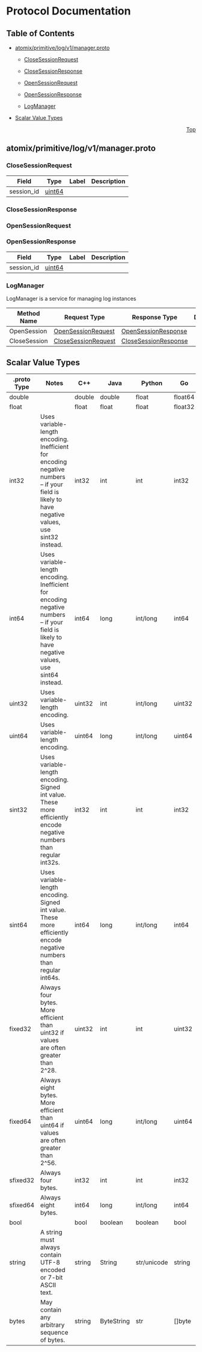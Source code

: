 # Protocol Documentation
<a name="top"></a>

## Table of Contents

- [atomix/primitive/log/v1/manager.proto](#atomix/primitive/log/v1/manager.proto)
    - [CloseSessionRequest](#atomix.primitive.log.v1.CloseSessionRequest)
    - [CloseSessionResponse](#atomix.primitive.log.v1.CloseSessionResponse)
    - [OpenSessionRequest](#atomix.primitive.log.v1.OpenSessionRequest)
    - [OpenSessionResponse](#atomix.primitive.log.v1.OpenSessionResponse)
  
    - [LogManager](#atomix.primitive.log.v1.LogManager)
  
- [Scalar Value Types](#scalar-value-types)



<a name="atomix/primitive/log/v1/manager.proto"></a>
<p align="right"><a href="#top">Top</a></p>

## atomix/primitive/log/v1/manager.proto



<a name="atomix.primitive.log.v1.CloseSessionRequest"></a>

### CloseSessionRequest



| Field | Type | Label | Description |
| ----- | ---- | ----- | ----------- |
| session_id | [uint64](#uint64) |  |  |






<a name="atomix.primitive.log.v1.CloseSessionResponse"></a>

### CloseSessionResponse







<a name="atomix.primitive.log.v1.OpenSessionRequest"></a>

### OpenSessionRequest







<a name="atomix.primitive.log.v1.OpenSessionResponse"></a>

### OpenSessionResponse



| Field | Type | Label | Description |
| ----- | ---- | ----- | ----------- |
| session_id | [uint64](#uint64) |  |  |





 

 

 


<a name="atomix.primitive.log.v1.LogManager"></a>

### LogManager
LogManager is a service for managing log instances

| Method Name | Request Type | Response Type | Description |
| ----------- | ------------ | ------------- | ------------|
| OpenSession | [OpenSessionRequest](#atomix.primitive.log.v1.OpenSessionRequest) | [OpenSessionResponse](#atomix.primitive.log.v1.OpenSessionResponse) |  |
| CloseSession | [CloseSessionRequest](#atomix.primitive.log.v1.CloseSessionRequest) | [CloseSessionResponse](#atomix.primitive.log.v1.CloseSessionResponse) |  |

 



## Scalar Value Types

| .proto Type | Notes | C++ | Java | Python | Go | C# | PHP | Ruby |
| ----------- | ----- | --- | ---- | ------ | -- | -- | --- | ---- |
| <a name="double" /> double |  | double | double | float | float64 | double | float | Float |
| <a name="float" /> float |  | float | float | float | float32 | float | float | Float |
| <a name="int32" /> int32 | Uses variable-length encoding. Inefficient for encoding negative numbers – if your field is likely to have negative values, use sint32 instead. | int32 | int | int | int32 | int | integer | Bignum or Fixnum (as required) |
| <a name="int64" /> int64 | Uses variable-length encoding. Inefficient for encoding negative numbers – if your field is likely to have negative values, use sint64 instead. | int64 | long | int/long | int64 | long | integer/string | Bignum |
| <a name="uint32" /> uint32 | Uses variable-length encoding. | uint32 | int | int/long | uint32 | uint | integer | Bignum or Fixnum (as required) |
| <a name="uint64" /> uint64 | Uses variable-length encoding. | uint64 | long | int/long | uint64 | ulong | integer/string | Bignum or Fixnum (as required) |
| <a name="sint32" /> sint32 | Uses variable-length encoding. Signed int value. These more efficiently encode negative numbers than regular int32s. | int32 | int | int | int32 | int | integer | Bignum or Fixnum (as required) |
| <a name="sint64" /> sint64 | Uses variable-length encoding. Signed int value. These more efficiently encode negative numbers than regular int64s. | int64 | long | int/long | int64 | long | integer/string | Bignum |
| <a name="fixed32" /> fixed32 | Always four bytes. More efficient than uint32 if values are often greater than 2^28. | uint32 | int | int | uint32 | uint | integer | Bignum or Fixnum (as required) |
| <a name="fixed64" /> fixed64 | Always eight bytes. More efficient than uint64 if values are often greater than 2^56. | uint64 | long | int/long | uint64 | ulong | integer/string | Bignum |
| <a name="sfixed32" /> sfixed32 | Always four bytes. | int32 | int | int | int32 | int | integer | Bignum or Fixnum (as required) |
| <a name="sfixed64" /> sfixed64 | Always eight bytes. | int64 | long | int/long | int64 | long | integer/string | Bignum |
| <a name="bool" /> bool |  | bool | boolean | boolean | bool | bool | boolean | TrueClass/FalseClass |
| <a name="string" /> string | A string must always contain UTF-8 encoded or 7-bit ASCII text. | string | String | str/unicode | string | string | string | String (UTF-8) |
| <a name="bytes" /> bytes | May contain any arbitrary sequence of bytes. | string | ByteString | str | []byte | ByteString | string | String (ASCII-8BIT) |

